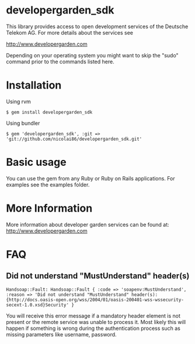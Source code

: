 # developergarden_sdk
This library provides access to open development services of the Deutsche Telekom AG.
For more details about the services see

 http://www.developergarden.com

Depending on your operating system you might want to skip the "sudo" command prior to the
commands listed here.


# Installation

Using rvm
 
    $ gem install developergarden_sdk

Using bundler

    $ gem 'developergarden_sdk', :git => 'git://github.com/nicolai86/developergarden_sdk.git'

# Basic usage
  
You can use the gem from any Ruby or Ruby on Rails applications. For examples see the examples folder.

# More Information
More information about developer garden services can be found at:
 http://www.developergarden.com

# FAQ
## Did not understand "MustUnderstand" header(s)
 
    Handsoap::Fault: Handsoap::Fault { :code => 'soapenv:MustUnderstand', :reason => 'Did not understand "MustUnderstand" header(s):{http://docs.oasis-open.org/wss/2004/01/oasis-200401-wss-wssecurity-secext-1.0.xsd}Security' }

You will receive this error message if a mandatory header element is not present or the remote service was unable to process it.
Most likely this will happen if something is wrong during the authentication process such as missing parameters like username, password.